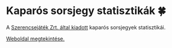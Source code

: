 # Kaparós sorsjegy statisztikák 🍀
A [Szerencsejáték Zrt. által kiadott](https://bet.szerencsejatek.hu/sorsjegyek) kaparós sorsjegyek statisztikái.

[Weboldal megtekintése.](https://angyanmark.github.io/ScratchcardStatistics/)
